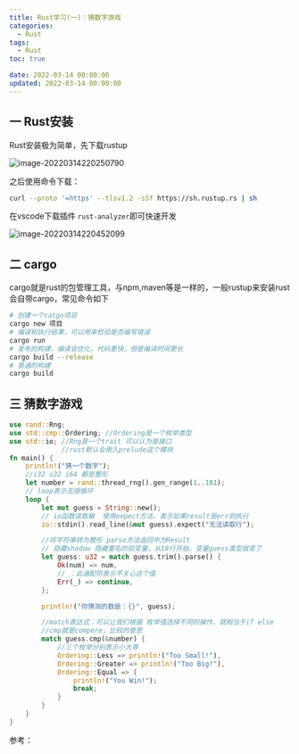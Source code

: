 ```yaml
---
title: Rust学习(一)：猜数字游戏
categories:
  - Rust
tags: 
  - Rust
toc: true

date: 2022-03-14 00:00:00
updated: 2022-03-14 00:00:00
---
```

## 一 Rust安装

Rust安装极为简单，先下载rustup

![image-20220314220250790](https://img.yangcc.top/img/image-20220314220250790.png)

之后使用命令下载：

```sh
curl --proto '=https' --tlsv1.2 -sSf https://sh.rustup.rs | sh
```

在vscode下载插件 `rust-analyzer`即可快速开发

![image-20220314220452099](https://img.yangcc.top/img/image-20220314220452099.png)

## 二 cargo

cargo就是rust的包管理工具，与npm,maven等是一样的，一般rustup来安装rust会自带cargo，常见命令如下

```sh
# 创建一个catgo项目
cargo new 项目
# 编译和执行结果，可以用来检验是否编写错误
cargo run 
# 发布的构建，编译会优化，代码更快，但是编译时间更长
cargo build --release
# 普通的构建
cargo build
```

## 三 猜数字游戏

```rust
use rand::Rng;
use std::cmp::Ordering; //Ordering是一个枚举类型
use std::io; //Rng是一个trait 可以认为是接口
             //rust默认会倒入prelude这个模块
fn main() {
    println!("猜一个数字");
    //i32 u32 i64 都是整形
    let number = rand::thread_rng().gen_range(1..101);
    // loop表示无限循环
    loop {
        let mut guess = String::new();
        // io函数读取输  使用expect方法，表示如果result是err则执行
        io::stdin().read_line(&mut guess).expect("无法读取行");

        //将字符串转为整形 parse方法返回中为Result
        // 隐藏shadow 隐藏重名的旧变量，从18行开始，变量guess类型就变了
        let guess: u32 = match guess.trim().parse() {
            Ok(num) => num,
            //_：此通配符表示不关心这个值
            Err(_) => continue,
        };

        println!("你猜测的数是：{}", guess);

        //match表达式：可以让我们根据 枚举值选择不同的操作，就相当于if else
        //cmp就是compere，比较的意思
        match guess.cmp(&number) {
            //三个枚举分别表示小大等
            Ordering::Less => println!("Too Small!"),
            Ordering::Greater => println!("Too Big!"),
            Ordering::Equal => {
                println!("You Win!");
                break;
            }
        }
    }
}
```

参考：

[Rust教程]: https://www.bilibili.com/video/BV1hp4y1k7SV?p=8&spm_id_from=pageDriver
